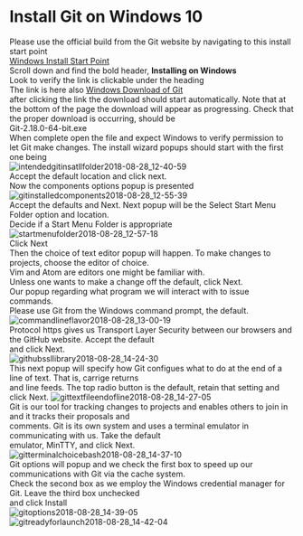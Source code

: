 # Install Git on Windows 10 #
Please use the official build from the Git website by navigating to this install start point  
[Windows Install Start Point](https://git-scm.com/book/en/v2/Getting-Started-Installing-Git)  
Scroll down and find the bold header, **Installing on Windows**  
Look to verify the link is clickable under the heading  
The link is here also [Windows Download of Git](https://git-scm.com/download/win)  
after clicking the link the download should start automatically.
Note that at the bottom of the page the download will appear as progressing.
Check that the proper download is occurring, should be  
Git-2.18.0-64-bit.exe  
When complete open the file and expect Windows to verify permission to let Git make changes.
The install wizard popups should start with the first one being  
![intendedgitinsatllfolder2018-08-28_12-40-59](https://user-images.githubusercontent.com/34219519/44803287-a4474600-ab83-11e8-969b-b2630fcab2ee.jpg)  
Accept the default location and click next.  
Now the components options popup is presented  
![gitinstalledcomponents2018-08-28_12-55-39](https://user-images.githubusercontent.com/34219519/44807684-c8a91f80-ab8f-11e8-8609-be0b2507f678.jpg)  
Accept the defaults and Next.
Next popup will be the Select Start Menu Folder option and location.  
Decide if a Start Menu Folder is appropriate  
![startmenufolder2018-08-28_12-57-18](https://user-images.githubusercontent.com/34219519/44852043-d0b49e00-ac27-11e8-8946-48c0dbf77e92.jpg)  
Click Next  
Then the choice of text editor popup will happen.  To make changes to projects, choose the editor of choice.  
Vim and Atom are editors one might be familiar with.     
Unless one wants to make a change off the default, click Next.  
Our popup regarding what program we will interact with to issue commands.  
Please use Git from the Windows command prompt, the default.  
![commandlineflavor2018-08-28_13-00-19](https://user-images.githubusercontent.com/34219519/44870926-fefda200-ac56-11e8-82ab-ee44d0976fa6.jpg)  
Protocol https gives us Transport Layer Security between our browsers and the GitHub website.  Accept the default  
and click Next.  
![githubssllibrary2018-08-28_14-24-30](https://user-images.githubusercontent.com/34219519/44883582-38490880-ac7d-11e8-9a36-d15128875974.jpg)  
This next popup will specify how Git configues what to do at the end of a line of text.  That is, carrige returns  
and line feeds. The top radio button is the default, retain that setting and click Next.
![gittextfileendofline2018-08-28_14-27-05](https://user-images.githubusercontent.com/34219519/44883273-2c107b80-ac7c-11e8-9893-dd1a61f04e25.jpg)  
Git is our tool for tracking changes to projects and enables others to join in and it tracks their proposals and  
comments.  Git is its own system and uses a terminal emulator in communicating with us.  Take the default  
emulator, MinTTY, and click Next.    
![gitterminalchoicebash2018-08-28_14-37-10](https://user-images.githubusercontent.com/34219519/44883443-c1ac0b00-ac7c-11e8-8061-63fe4e480633.jpg)  
Git options will popup and we check the first box to speed up our communications with Git via the cache system.  
Check the second box as we employ the Windows credential manager for Git.  Leave the third box unchecked  
and click Install  
![gitoptions2018-08-28_14-39-05](https://user-images.githubusercontent.com/34219519/44883625-60386c00-ac7d-11e8-8dd1-2f3cb62d85e0.jpg)  
![gitreadyforlaunch2018-08-28_14-42-04](https://user-images.githubusercontent.com/34219519/44914929-33c13600-acf7-11e8-9b1c-2540b13c46a4.jpg)  

